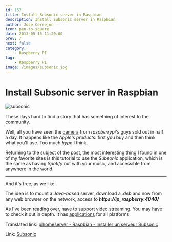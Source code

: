 ```yaml
---
id: 157
title: Install Subsonic server in Raspbian
description: Install Subsonic server in Raspbian
author: Jose Cerrejon
icon: pen-to-square
date: 2013-05-15 11:20:00
prev: /
next: false
category:
    - Raspberry PI
tag:
    - Raspberry PI
image: /images/subsonic.jpg
---
```


# Install Subsonic server in Raspbian

![subsonic](/images/subsonic.jpg)

These days hard to find a story that has something of interest to the community.

Well, all you have seen the [camera](https://www.raspberrypi.org/archives/3890) from _raspberrypi's_ guys sold out in half a day. It happens like the _Apple's products_: first you buy and then think what you'll use. Too much _hype_ I think.

Returning to the subject of the post, the most interesting thing I found in one of my favorite sites is this tutorial to use the _Subsonic_ application, which is the same as having _Spotify_ but with your music, and accessible from anywhere in the world.

---

And it's free, as we like.

The idea is to mount a _Java-based_ server, download a _.deb_ and now from any web browser on the network, access to **_https://ip_raspberry:4040/_**

As I've been reading over, have to support video streaming. You may have to check it out in depth. It has [applications](https://www.subsonic.org/pages/apps.jsp) for all platforms.

Translated link: [pihomeserver - Raspbian - Installer un serveur Subsonic](https://translate.google.com/translate?hl=es&sl=fr&tl=en&u=http%3A%2F%2Fpihomeserver.wordpress.com%2F2013%2F05%2F11%2Fraspberry-pi-home-server-raspbian-installer-un-serveur-subsonic%2F)

Link: [Subsonic](https://www.subsonic.org)
